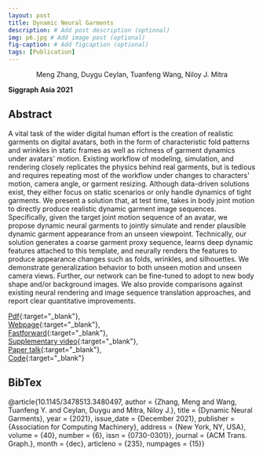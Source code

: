 ```yaml
---
layout: post
title: Dynamic Neural Garments
description: # Add post description (optional)
img: p6.jpg # Add image post (optional)
fig-caption: # Add figcaption (optional)
tags: [Publication]
---
```

<center>Meng Zhang, Duygu Ceylan, Tuanfeng Wang, Niloy J. Mitra</center>

**Siggraph Asia 2021**

## Abstract
A vital task of the wider digital human effort is the creation of realistic garments on digital avatars, both in the form of characteristic fold patterns and wrinkles in static frames as well as richness of garment dynamics under avatars' motion. Existing workflow of modeling, simulation, and rendering closely replicates the physics behind real garments, but is tedious and requires repeating most of the workflow under changes to characters' motion, camera angle, or garment resizing. Although data-driven solutions exist, they either focus on static scenarios or only handle dynamics of tight garments. We present a solution that, at test time, takes in body joint motion to directly produce realistic dynamic garment image sequences. Specifically, given the target joint motion sequence of an avatar, we propose dynamic neural garments to jointly simulate and render plausible dynamic garment appearance from an unseen viewpoint. Technically, our solution generates a coarse garment proxy sequence, learns deep dynamic features attached to this template, and neurally renders the features to produce appearance changes such as folds, wrinkles, and silhouettes. We demonstrate generalization behavior to both unseen motion and unseen camera views. Further, our network can be fine-tuned to adopt to new body shape and/or background images. We also provide comparisons against existing neural rendering and image sequence translation approaches, and report clear quantitative improvements.  

[Pdf](https://arxiv.org/pdf/2102.11811.pdf){:target="_blank"}, <br />
[Webpage](http://geometry.cs.ucl.ac.uk/projects/2021/DynamicNeuralGarments/){:target="_blank"}, <br />
[Fastforward](https://www.youtube.com/watch?v=HmjUwt8bb1Q){:target="_blank"}, <br />
[Supplementary video](https://www.youtube.com/watch?v=UaB-_5v0Ckc&t){:target="_blank"}, <br />
[Paper talk](https://www.youtube.com/watch?v=HN5uKRROmBs){:target="_blank"}, <br />
[Code](https://github.com/MengZephyr/DynamicNeuralGarments){:target="_blank"}

## BibTex
 @article{10.1145/3478513.3480497,
author = {Zhang, Meng and Wang, Tuanfeng Y. and Ceylan, Duygu and Mitra, Niloy J.},
title = {Dynamic Neural Garments},
year = {2021},
issue_date = {December 2021},
publisher = {Association for Computing Machinery},
address = {New York, NY, USA},
volume = {40},
number = {6},
issn = {0730-0301}},
journal = {ACM Trans. Graph.},
month = {dec},
articleno = {235},
numpages = {15}}
